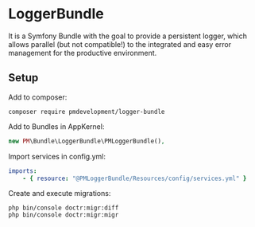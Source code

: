 # LoggerBundle

It is a Symfony Bundle with the goal to provide a persistent logger, which allows parallel (but not compatible!) to the integrated and easy error management for the productive environment. 

## Setup

Add to composer:

```console
composer require pmdevelopment/logger-bundle
```

Add to Bundles in AppKernel:

```php
new PM\Bundle\LoggerBundle\PMLoggerBundle(),
```

Import services in config.yml:

```yml
imports:
    - { resource: "@PMLoggerBundle/Resources/config/services.yml" }
```

Create and execute migrations:

```console
php bin/console doctr:migr:diff
php bin/console doctr:migr:migr
```